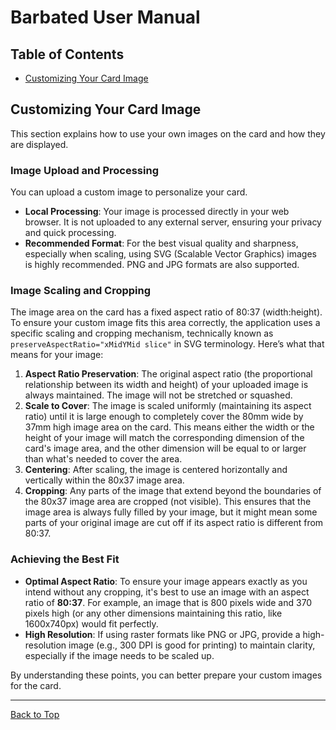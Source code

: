 # Barbated User Manual

## Table of Contents
- [Customizing Your Card Image](#customizing-your-card-image)

## Customizing Your Card Image

This section explains how to use your own images on the card and how they are displayed.

### Image Upload and Processing

You can upload a custom image to personalize your card.

*   **Local Processing**: Your image is processed directly in your web browser. It is not uploaded to any external server, ensuring your privacy and quick processing.
*   **Recommended Format**: For the best visual quality and sharpness, especially when scaling, using SVG (Scalable Vector Graphics) images is highly recommended. PNG and JPG formats are also supported.

### Image Scaling and Cropping

The image area on the card has a fixed aspect ratio of 80:37 (width:height). To ensure your custom image fits this area correctly, the application uses a specific scaling and cropping mechanism, technically known as `preserveAspectRatio="xMidYMid slice"` in SVG terminology. Here’s what that means for your image:

1.  **Aspect Ratio Preservation**: The original aspect ratio (the proportional relationship between its width and height) of your uploaded image is always maintained. The image will not be stretched or squashed.
2.  **Scale to Cover**: The image is scaled uniformly (maintaining its aspect ratio) until it is large enough to completely cover the 80mm wide by 37mm high image area on the card. This means either the width or the height of your image will match the corresponding dimension of the card's image area, and the other dimension will be equal to or larger than what's needed to cover the area.
3.  **Centering**: After scaling, the image is centered horizontally and vertically within the 80x37 image area.
4.  **Cropping**: Any parts of the image that extend beyond the boundaries of the 80x37 image area are cropped (not visible). This ensures that the image area is always fully filled by your image, but it might mean some parts of your original image are cut off if its aspect ratio is different from 80:37.

### Achieving the Best Fit

*   **Optimal Aspect Ratio**: To ensure your image appears exactly as you intend without any cropping, it's best to use an image with an aspect ratio of **80:37**. For example, an image that is 800 pixels wide and 370 pixels high (or any other dimensions maintaining this ratio, like 1600x740px) would fit perfectly.
*   **High Resolution**: If using raster formats like PNG or JPG, provide a high-resolution image (e.g., 300 DPI is good for printing) to maintain clarity, especially if the image needs to be scaled up.

By understanding these points, you can better prepare your custom images for the card.

---
[Back to Top](#barbated-user-manual)
